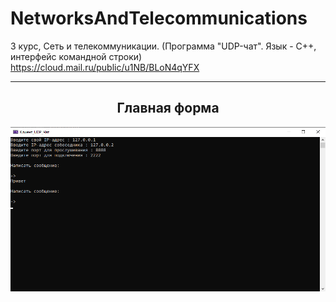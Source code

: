 # NetworksAndTelecommunications
3 курс, Сеть и телекоммуникации. (Программа "UDP-чат". Язык - С++, интерфейс командной строки)
https://cloud.mail.ru/public/u1NB/BLoN4qYFX
<hr/>
<h2 align="center">Главная форма</h2>
<p align="center">
  <a href="https://raw.githubusercontent.com/kontr24/OrderManagement/a11c03f4f186138f4242f81a20ab74e87b03513c/ScreenshotsApplication/MainForm.png"><img src="https://github.com/kontr24/NetworksAndTelecommunications/blob/03192bdeae34c4dcbb5e0d3b3970e19e15eadfe0/ScreenshotsApplication/ConsoleWindow.png"></img></a>
</p>
